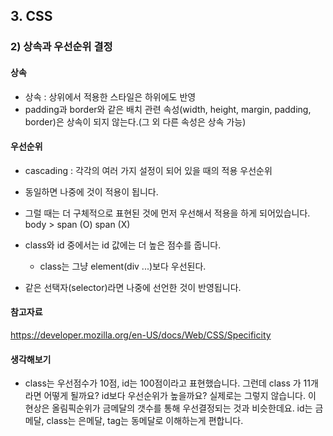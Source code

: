 ## 3. CSS
### 2) 상속과 우선순위 결정
#### 상속
* 상속 : 상위에서 적용한 스타일은 하위에도 반영
* padding과 border와 같은 배치 관련 속성(width, height, margin, padding, border)은 상속이 되지 않는다.(그 외 다른 속성은 상속 가능)

#### 우선순위
* cascading : 각각의 여러 가지 설정이 되어 있을 때의 적용 우선순위
* 동일하면 나중에 것이 적용이 됩니다.
* 그럴 때는 더 구체적으로 표현된 것에 먼저 우선해서 적용을 하게 되어있습니다.
body > span (O)
span (X)
* class와 id 중에서는 id 값에는 더 높은 점수를 줍니다.
  * class는 그냥 element(div ...)보다 우선된다.

* 같은 선택자(selector)라면 나중에 선언한 것이 반영됩니다.


#### 참고자료
https://developer.mozilla.org/en-US/docs/Web/CSS/Specificity

#### 생각해보기
* class는 우선점수가 10점, id는 100점이라고 표현했습니다. 그런데 class 가 11개라면 어떻게 될까요?  id보다 우선순위가 높을까요? 실제로는 그렇지 않습니다. 이 현상은 올림픽순위가 금메달의 갯수를 통해 우선결정되는 것과 비슷한데요.  id는 금메달, class는 은메달, tag는 동메달로 이해하는게 편합니다.
